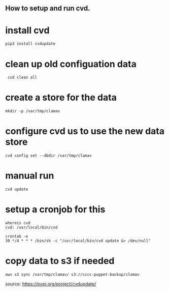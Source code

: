 ## How to setup and run cvd.

# install cvd 

```
pip3 install cvdupdate
```


# clean up old configuation data 

```
 cvd clean all
```

# create a store for the data

```
mkdir -p /var/tmp/clamav
```

# configure cvd us to use the new data store

```
cvd config set --dbdir /var/tmp/clamav
```

# manual run

```
cvd update
```

# setup a cronjob for this

```
whereis cvd
cvd: /usr/local/bin/cvd

crontab -e
30 */4 * * * /bin/sh -c "/usr/local/bin/cvd update &> /dev/null"
```

# copy data to s3 if needed

```
aws s3 sync /var/tmp/clamav/ s3://cccc-puppet-backup/clamav
```


source: https://pypi.org/project/cvdupdate/